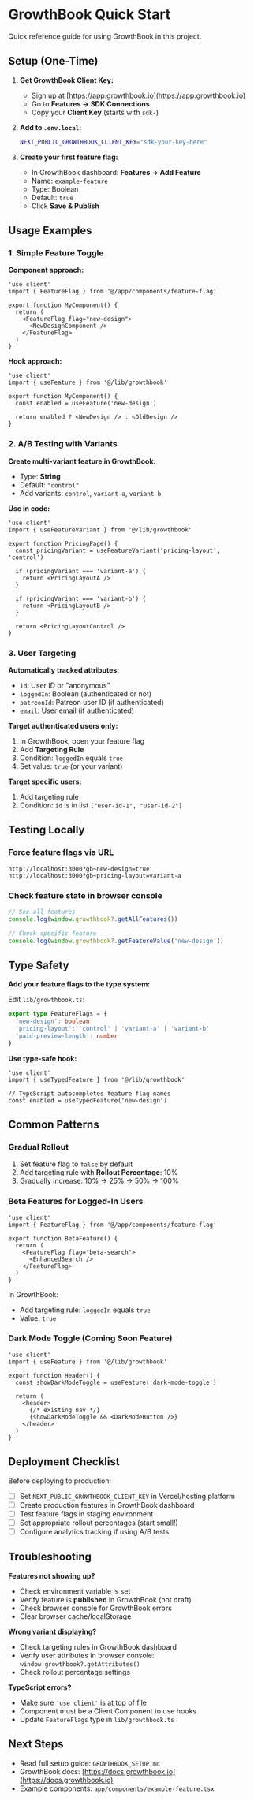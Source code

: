 # GrowthBook Quick Start

Quick reference guide for using GrowthBook in this project.

## Setup (One-Time)

1. **Get GrowthBook Client Key:**
   - Sign up at [https://app.growthbook.io](https://app.growthbook.io)
   - Go to **Features → SDK Connections**
   - Copy your **Client Key** (starts with `sdk-`)

2. **Add to `.env.local`:**
   ```bash
   NEXT_PUBLIC_GROWTHBOOK_CLIENT_KEY="sdk-your-key-here"
   ```

3. **Create your first feature flag:**
   - In GrowthBook dashboard: **Features → Add Feature**
   - Name: `example-feature`
   - Type: Boolean
   - Default: `true`
   - Click **Save & Publish**

## Usage Examples

### 1. Simple Feature Toggle

**Component approach:**
```tsx
'use client'
import { FeatureFlag } from '@/app/components/feature-flag'

export function MyComponent() {
  return (
    <FeatureFlag flag="new-design">
      <NewDesignComponent />
    </FeatureFlag>
  )
}
```

**Hook approach:**
```tsx
'use client'
import { useFeature } from '@/lib/growthbook'

export function MyComponent() {
  const enabled = useFeature('new-design')

  return enabled ? <NewDesign /> : <OldDesign />
}
```

### 2. A/B Testing with Variants

**Create multi-variant feature in GrowthBook:**
- Type: **String**
- Default: `"control"`
- Add variants: `control`, `variant-a`, `variant-b`

**Use in code:**
```tsx
'use client'
import { useFeatureVariant } from '@/lib/growthbook'

export function PricingPage() {
  const pricingVariant = useFeatureVariant('pricing-layout', 'control')

  if (pricingVariant === 'variant-a') {
    return <PricingLayoutA />
  }

  if (pricingVariant === 'variant-b') {
    return <PricingLayoutB />
  }

  return <PricingLayoutControl />
}
```

### 3. User Targeting

**Automatically tracked attributes:**
- `id`: User ID or "anonymous"
- `loggedIn`: Boolean (authenticated or not)
- `patreonId`: Patreon user ID (if authenticated)
- `email`: User email (if authenticated)

**Target authenticated users only:**
1. In GrowthBook, open your feature flag
2. Add **Targeting Rule**
3. Condition: `loggedIn` equals `true`
4. Set value: `true` (or your variant)

**Target specific users:**
1. Add targeting rule
2. Condition: `id` is in list `["user-id-1", "user-id-2"]`

## Testing Locally

### Force feature flags via URL
```
http://localhost:3000?gb~new-design=true
http://localhost:3000?gb~pricing-layout=variant-a
```

### Check feature state in browser console
```javascript
// See all features
console.log(window.growthbook?.getAllFeatures())

// Check specific feature
console.log(window.growthbook?.getFeatureValue('new-design'))
```

## Type Safety

**Add your feature flags to the type system:**

Edit `lib/growthbook.ts`:
```typescript
export type FeatureFlags = {
  'new-design': boolean
  'pricing-layout': 'control' | 'variant-a' | 'variant-b'
  'paid-preview-length': number
}
```

**Use type-safe hook:**
```tsx
'use client'
import { useTypedFeature } from '@/lib/growthbook'

// TypeScript autocompletes feature flag names
const enabled = useTypedFeature('new-design')
```

## Common Patterns

### Gradual Rollout
1. Set feature flag to `false` by default
2. Add targeting rule with **Rollout Percentage**: 10%
3. Gradually increase: 10% → 25% → 50% → 100%

### Beta Features for Logged-In Users
```tsx
'use client'
import { FeatureFlag } from '@/app/components/feature-flag'

export function BetaFeature() {
  return (
    <FeatureFlag flag="beta-search">
      <EnhancedSearch />
    </FeatureFlag>
  )
}
```

In GrowthBook:
- Add targeting rule: `loggedIn` equals `true`
- Value: `true`

### Dark Mode Toggle (Coming Soon Feature)
```tsx
'use client'
import { useFeature } from '@/lib/growthbook'

export function Header() {
  const showDarkModeToggle = useFeature('dark-mode-toggle')

  return (
    <header>
      {/* existing nav */}
      {showDarkModeToggle && <DarkModeButton />}
    </header>
  )
}
```

## Deployment Checklist

Before deploying to production:

- [ ] Set `NEXT_PUBLIC_GROWTHBOOK_CLIENT_KEY` in Vercel/hosting platform
- [ ] Create production features in GrowthBook dashboard
- [ ] Test feature flags in staging environment
- [ ] Set appropriate rollout percentages (start small!)
- [ ] Configure analytics tracking if using A/B tests

## Troubleshooting

**Features not showing up?**
- Check environment variable is set
- Verify feature is **published** in GrowthBook (not draft)
- Check browser console for GrowthBook errors
- Clear browser cache/localStorage

**Wrong variant displaying?**
- Check targeting rules in GrowthBook dashboard
- Verify user attributes in browser console: `window.growthbook?.getAttributes()`
- Check rollout percentage settings

**TypeScript errors?**
- Make sure `'use client'` is at top of file
- Component must be a Client Component to use hooks
- Update `FeatureFlags` type in `lib/growthbook.ts`

## Next Steps

- Read full setup guide: `GROWTHBOOK_SETUP.md`
- GrowthBook docs: [https://docs.growthbook.io](https://docs.growthbook.io)
- Example components: `app/components/example-feature.tsx`
